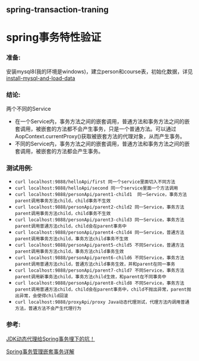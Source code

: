 ## spring-transaction-traning
spring事务特性验证
====================

### 准备:
安装mysql8(我的环境是windows)，建立person和course表，初始化数据，详见[install-mysql-and-load-data](/src/main/resources/windows-install-mysql.md)

### 结论:
两个不同的Service
- 在一个Service内，事务方法之间的嵌套调用，普通方法和事务方法之间的嵌套调用，被嵌套的方法都不会产生事务，只是一个普通方法。可以通过AopContext.currentProxy()获取被嵌套方法的代理对象，从而产生事务。
- 不同的Service内，事务方法之间的嵌套调用，普通方法和事务方法之间的嵌套调用，被嵌套的方法都会产生事务。


### 测试用例:
- `curl localhost:9888/helloApi/first 同一个service里面切入不同方法`
- `curl localhost:9888/helloApi/second 同一个service里面一个方法调用`
- `curl localhost:9888/personApi/parent1-child1  同一Service，事务方法parent调用事务方法child，child事务不生效`
- `curl localhost:9888/personApi/parent2-child2 同一Service，事务方法parent调用事务方法child，child事务不生效`
- `curl localhost:9888/personApi/parent3-child3 同一Service，事务方法parent调用普通方法child，child会在parent事务中`
- `curl localhost:9888/personApi/parent4-child4 同一Service，普通方法parent调用事务方法child，事务方法child事务不生效`
- `curl localhost:9888/personApi/parent5-child5 不同Service，普通方法parent调用事务方法child，事务方法child事务生效`
- `curl localhost:9888/personApi/parent6-child6 不同Service，事务方法parent调用普通方法child，普通方法child事务生效，并和parent在同一事务`
- `curl localhost:9888/personApi/parent7-child7 不同Service，事务方法parent调用新事务法child，事务方法child生效，和parent在不同事务中`
- `curl localhost:9888/personApi/parent8-child8 不同Service，事务方法parent调用普通方法child，child会在parent事务中，child不抛出异常，parent抛出异常，会使得child回滚`
- `curl localhost:9888/proxyApi/proxy Java动态代理测试，代理方法内调用普通方法，普通方法不会产生代理行为`

### 参考:
[JDK动态代理给Spring事务埋下的坑！](https://blog.csdn.net/bntx2jsqfehy7/article/details/79040349)

[Spring事务管理嵌套事务详解](https://blog.csdn.net/levae1024/article/details/82998386)

